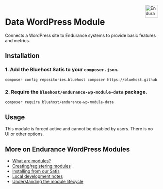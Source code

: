 <a href="https://endurance.com/" target="_blank">
    <img src="https://bluehost.com/resources/logos/endurance.svg" alt="Endurance Logo" title="Endurance" align="right" height="42" />
</a>

# Data WordPress Module
 
Connects a WordPress site to Endurance systems to provide basic features and metrics.
 
 ## Installation
 
 ### 1. Add the Bluehost Satis to your `composer.json`.
 
  ```bash
 composer config repositories.bluehost composer https://bluehost.github.io/satis
 ```
 
 ### 2. Require the `bluehost/endurance-wp-module-data` package.
 
 ```bash
 composer require bluehost/endurance-wp-module-data
 ```
 
 ## Usage
 
 This module is forced active and cannot be disabled by users. There is no UI or other options.
 
 ## More on Endurance WordPress Modules
 
* <a href="https://github.com/bluehost/endurance-wp-module-loader#endurance-wordpress-modules">What are modules?</a>
* <a href="https://github.com/bluehost/endurance-wp-module-loader#creating--registering-a-module">Creating/registering modules</a>
* <a href="https://github.com/bluehost/endurance-wp-module-loader#installing-from-our-satis">Installing from our Satis</a>
* <a href="https://github.com/bluehost/endurance-wp-module-loader#local-development">Local development notes</a>
* <a href="https://github.com/bluehost/endurance-wp-module-loader#understanding-the-module-lifecycle">Understanding the module lifecycle</a>
